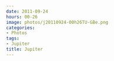 ```yaml
---
date: 2011-09-24
hours: 00-26
image: photos/j20110924-00h26TU-GBe.png
categories: 
- Photos 
tags: 
- Jupiter 
title: Jupiter
---
```

